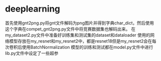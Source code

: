 # deeplearning
首先使用gnt2png.py将gnt文件解码为png图片并得到字典char_dict，然后使用这个字典在compet_gnt2png.py文件中将竞赛数据集也解码出来。
在my_dataset2.py文件中准备好训练集和测试集的dataset和dataloader
使用的网络模型存放在my_resnet和my_resnet2中，都是resnet18但是my_resnet2会在每次卷积后使用BatchNormalization
模型的训练和测试都在model.py文件中进行
lib.py文件中设定了一些超参

